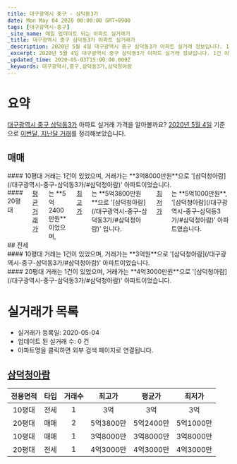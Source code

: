 ```yaml
---
title: 대구광역시 중구 - 삼덕동3가
date: Mon May 04 2020 00:00:00 GMT+0900
tags: [대구광역시-중구]
_site_name: 매일 업데이트 되는 아파트 실거래가
_title: 대구광역시 중구 삼덕동3가 아파트 실거래가
_description: 2020년 5월 4일 대구광역시 중구 삼덕동3가 아파트 실거래 정보입니다. 1건 아파트 정보가 있습니다.
_excerpt: 2020년 5월 4일 대구광역시 중구 삼덕동3가 아파트 실거래 정보입니다. 1건 아파트 정보가 있습니다.
_updated_time: 2020-05-03T15:00:00.000Z
_keywords: 대구광역시,중구,삼덕동3가,삼덕청아람
---
```





# 요약
<ins>대구광역시 중구 삼덕동3가</ins> 아파트 실거래 가격을 알아볼까요? <ins>2020년 5월 4일</ins> 기준으로 <ins>이번달, 지난달 거래</ins>를 정리해보았습니다.

## 매매
<div class="container">
<div class="six columns" markdown="1">
#### 10평대
거래는 1건이 있었으며, 거래가는 **3억8000만원**으로 '[삼덕청아람](/대구광역시-중구-삼덕동3가/#삼덕청아람)' 아파트이었습니다.
</div>
<div class="six columns" markdown="1">
#### 20평대
<ins>평균 거래가</ins>는 **5억2400만원**이었으며, <ins>최고가</ins>는 **5억3800만원**으로 '[삼덕청아람](/대구광역시-중구-삼덕동3가/#삼덕청아람)' 입니다. <ins>최저가</ins>는 **5억1000만원**, '[삼덕청아람](/대구광역시-중구-삼덕동3가/#삼덕청아람)' 아파트였습니다.
</div>
</div>
## 전세
<div class="container">
<div class="six columns" markdown="1">
#### 10평대
거래는 1건이 있었으며, 거래가는 **3억원**으로 '[삼덕청아람](/대구광역시-중구-삼덕동3가/#삼덕청아람)' 아파트이었습니다.
</div>
<div class="six columns" markdown="1">
#### 20평대
거래는 1건이 있었으며, 거래가는 **4억3000만원**으로 '[삼덕청아람](/대구광역시-중구-삼덕동3가/#삼덕청아람)' 아파트이었습니다.
</div>
</div>



# 실거래가 목록
- 실거래가 등록일: 2020-05-04
- 업데이트 된 실거래 수: 0 건
- 아파트명을 클릭하면 외부 검색 페이지로 연결됩니다.

## [삼덕청아람](#삼덕청아람)

|전용면적|타입|거래수|최고가|평균가|최저가|
|:---:|:---:|:---:|:---:|:---:|:---:|
|10평대|<span class="deal-type-2">전세</span>|1|3억|3억|3억|
|20평대|<span class="deal-type-1">매매</span>|2|5억3800만|5억2400만|5억1000만|
|10평대|<span class="deal-type-1">매매</span>|1|3억8000만|3억8000만|3억8000만|
|20평대|<span class="deal-type-2">전세</span>|1|4억3000만|4억3000만|4억3000만|

<br/>



